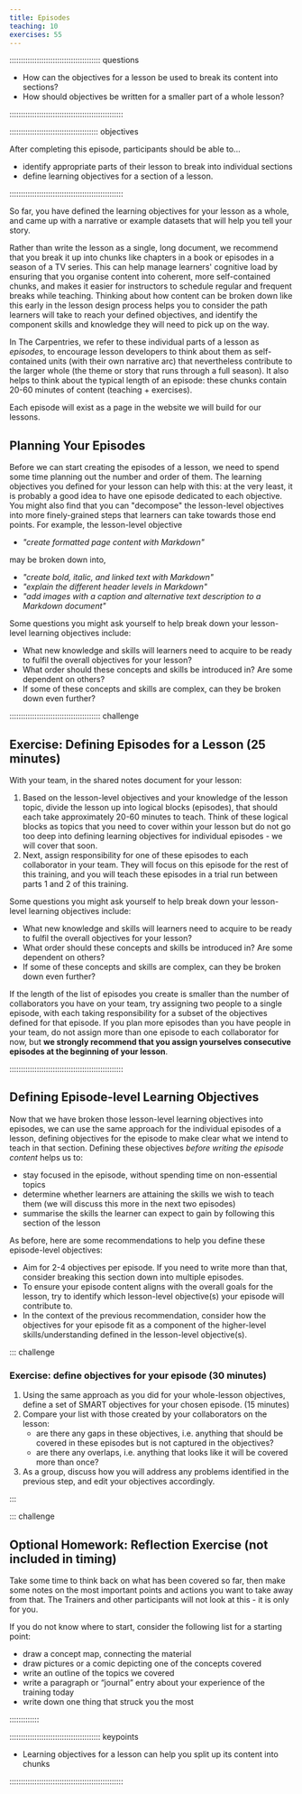 ```yaml
---
title: Episodes
teaching: 10
exercises: 55
---
```


:::::::::::::::::::::::::::::::::::::::: questions

- How can the objectives for a lesson be used to break its content into sections?
- How should objectives be written for a smaller part of a whole lesson?

::::::::::::::::::::::::::::::::::::::::::::::::::

::::::::::::::::::::::::::::::::::::::: objectives

After completing this episode, participants should be able to...

- identify appropriate parts of their lesson to break into individual sections
- define learning objectives for a section of a lesson.

::::::::::::::::::::::::::::::::::::::::::::::::::

So far,
you have defined the learning objectives for your lesson as a whole, and came up with a narrative or 
example datasets that will help you tell your story.

Rather than write the lesson as a single, long document,
we recommend that you break it up into chunks
like chapters in a book or episodes in a season of a TV series.
This can help manage learners' cognitive load by 
ensuring that you organise content into coherent, more self-contained chunks,
and makes it easier for instructors to schedule regular and frequent breaks while teaching.
Thinking about how content can be broken down like this
early in the lesson design process
helps you to consider the path learners will take to reach your defined objectives,
and identify the component skills and knowledge they will need to pick up on the way.

In The Carpentries, we refer to these individual parts of a lesson as _episodes_,
to encourage lesson developers to think about them as 
self-contained units (with their own narrative arc) 
that nevertheless contribute to the larger whole
(the theme or story that runs through a full season).
It also helps to think about the typical length of an episode:
these chunks contain 20-60 minutes of content (teaching + exercises).

Each episode will exist as a page in the website we will build for our lessons.

## Planning Your Episodes

Before we can start creating the episodes of a lesson,
we need to spend some time planning out the number and order of them.
The learning objectives you defined for your lesson can help with this:
at the very least, it is probably a good idea to have one episode dedicated to each objective.
You might also find that you can "decompose" the lesson-level objectives 
into more finely-grained steps that learners can take towards those end points.
For example, the lesson-level objective

- _"create formatted page content with Markdown"_ 

may be broken down into, 

- _"create bold, italic, and linked text with Markdown"_
- _"explain the different header levels in Markdown"_
- _"add images with a caption and alternative text description to a Markdown document"_

Some questions you might ask yourself to help break down your lesson-level learning objectives include:

- What new knowledge and skills will learners need to acquire to be ready to fulfil the overall objectives for your lesson?
- What order should these concepts and skills be introduced in? Are some dependent on others?
- If some of these concepts and skills are complex, can they be broken down even further?

:::::::::::::::::::::::::::::::::::::::: challenge

## Exercise: Defining Episodes for a Lesson (25 minutes)

With your team, in the shared notes document for your lesson: 

1. Based on the lesson-level objectives and your knowledge of the lesson topic,
   divide the lesson up into logical blocks (episodes), that should each take approximately 20-60 minutes to teach.
   Think of these logical blocks as topics that you need to cover within your lesson but do not go too deep into defining learning objectives
   for individual episodes - we will cover that soon. 
2. Next, assign responsibility for one of these episodes to each collaborator in your team.
   They will focus on this episode for the rest of this training, 
   and you will teach these episodes in a trial run between parts 1 and 2 of this training.

Some questions you might ask yourself to help break down your lesson-level learning objectives include:

* What new knowledge and skills will learners need to acquire to be ready to fulfil the overall objectives for your lesson?
* What order should these concepts and skills be introduced in? Are some dependent on others?
* If some of these concepts and skills are complex, can they be broken down even further?

If the length of the list of episodes you create is smaller than the number of collaborators you have on your team,
try assigning two people to a single episode, 
with each taking responsibility for a subset of the objectives defined for that episode.
If you plan more episodes than you have people in your team,
do not assign more than one episode to each collaborator for now, but
**we strongly recommend that you assign yourselves consecutive episodes at the beginning of your lesson**.

::::::::::::::::::::::::::::::::::::::::::::::::::

## Defining Episode-level Learning Objectives

Now that we have broken those lesson-level learning objectives into episodes, 
we can use the same approach for the individual episodes of a lesson, 
defining objectives for the episode to make clear what we intend to teach in that section.
Defining these objectives _before writing the episode content_ helps us to:

- stay focused in the episode, without spending time on non-essential topics
- determine whether learners are attaining the skills we wish to teach them
  (we will discuss this more in the next two episodes)
- summarise the skills the learner can expect to gain by following this section of the lesson

As before, here are some recommendations to help you define these episode-level objectives:

- Aim for 2-4 objectives per episode. 
  If you need to write more than that,
  consider breaking this section down into multiple episodes.
- To ensure your episode content aligns with the overall goals for the lesson,
  try to identify which lesson-level objective(s) your episode
  will contribute to.
- In the context of the previous recommendation,
  consider how the objectives for your episode fit as a
  component of the higher-level skills/understanding defined
  in the lesson-level objective(s).


::: challenge

### Exercise: define objectives for your episode (30 minutes)

1. Using the same approach as you did for your whole-lesson objectives,
   define a set of SMART objectives for your chosen episode. (15 minutes)
1. Compare your list with those created by your collaborators on the lesson:
    - are there any gaps in these objectives,
      i.e. anything that should be covered in these episodes but is not captured in the objectives?
    - are there any overlaps, i.e. anything that looks like it will be covered more than once?
1. As a group, discuss how you will address any problems identified in the previous step,
   and edit your objectives accordingly.

:::


::: challenge

## Optional Homework: Reflection Exercise (not included in timing)

Take some time to think back on what has been covered so far,
then make some notes on the most important points and actions you want to take away from that.
The Trainers and other participants will not look at this - it is only for you.

If you do not know where to start, consider the following list for a starting point:

- draw a concept map, connecting the material
- draw pictures or a comic depicting one of the concepts covered
- write an outline of the topics we covered
- write a paragraph or “journal” entry about your experience of the training today
- write down one thing that struck you the most

:::::::::::::


:::::::::::::::::::::::::::::::::::::::: keypoints

- Learning objectives for a lesson can help you split up its content into chunks

::::::::::::::::::::::::::::::::::::::::::::::::::
